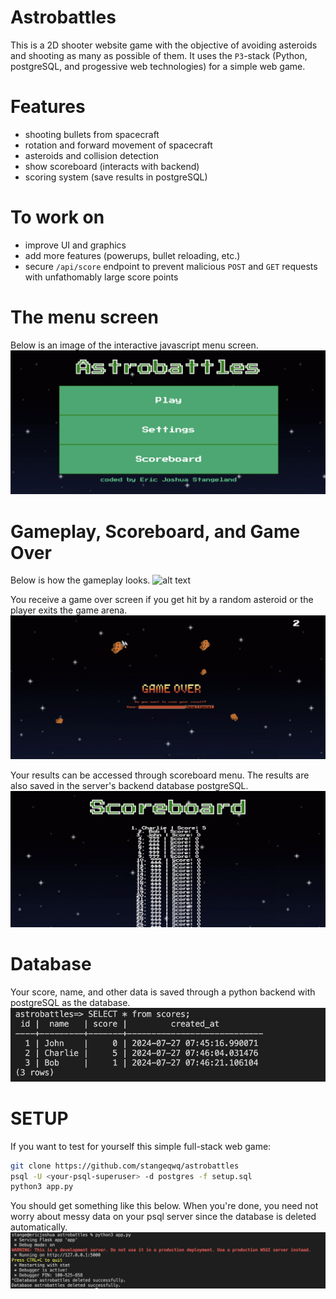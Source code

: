 # Astrobattles
This is a 2D shooter website game with the objective of avoiding asteroids and shooting as many as possible of them. It uses the `P3`-stack (Python, postgreSQL, and progessive web technologies) for a simple web game.
# Features
- shooting bullets from spacecraft
- rotation and forward movement of spacecraft
- asteroids and collision detection
- show scoreboard (interacts with backend)
- scoring system (save results in postgreSQL)
# To work on
- improve UI and graphics
- add more features (powerups, bullet reloading, etc.)
- secure `/api/score` endpoint to prevent malicious `POST` and `GET` requests with unfathomably large score points

# The menu screen
Below is an image of the interactive javascript menu screen.
![alt text](https://github.com/stangeqwq/astrobattles/blob/main/static/assets/start.png)
# Gameplay, Scoreboard, and Game Over
Below is how the gameplay looks.
![alt text](https://github.com/stangeqwq/astrobattles/blob/main/static/assets/gameplay.gif)

You receive a game over screen if you get hit by a random asteroid or the player exits the game arena.
![alt text](https://github.com/stangeqwq/astrobattles/blob/main/static/assets/GameOverAsteroid.png)

Your results can be accessed through scoreboard menu. The results are also saved in the server's backend database postgreSQL.
![alt text](https://github.com/stangeqwq/astrobattles/blob/main/static/assets/scoreboard.png)


# Database
Your score, name, and other data is saved through a python backend with postgreSQL as the database.
![alt text](https://github.com/stangeqwq/astrobattles/blob/main/static/assets/backend.png)

# SETUP
If you want to test for yourself this simple full-stack web game:
```bash
git clone https://github.com/stangeqwq/astrobattles
psql -U <your-psql-superuser> -d postgres -f setup.sql
python3 app.py
```

You should get something like this below. When you're done, you need not worry about messy data on your psql server since the database is deleted automatically.
![alt text](https://github.com/stangeqwq/astrobattles/blob/main/static/assets/dynamicdatabasedeletion.png)


